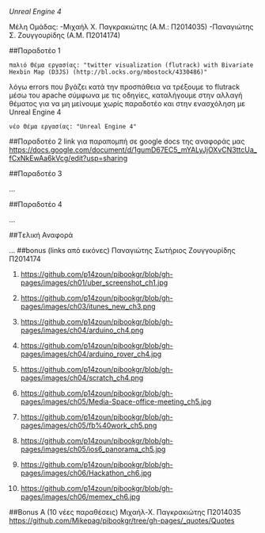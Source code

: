 *Unreal Engine 4*

Μέλη Ομάδας:
-Μιχαήλ Χ. Παγκρακιώτης (Α.Μ.: Π2014035)
-Παναγιώτης Σ. Ζουγγουρίδης (Α.Μ. Π2014174)

##Παραδοτέο 1
	
	παλιό Θέμα εργασίας: "twitter visualization (flutrack) with Bivariate Hexbin Map (D3JS) (http://bl.ocks.org/mbostock/4330486)"
 λόγω errors που βγάζει κατά την προσπάθεια να τρέξουμε το flutrack μέσω του apache σύμφωνα με τις οδηγίες, καταλήγουμε στην αλλαγή θέματος για να μη μείνουμε χωρίς παραδοτέο και στην ενασχόληση με Unreal Engine 4
 
 	νέο Θέμα εργασίας: "Unreal Engine 4"
##Παραδοτέο 2
link για παραπομπή σε google docs της αναφοράς μας
https://docs.google.com/document/d/1gumD67EC5_mYALyJjOXvCN3ttcUa_fCxNkEwAa6kVcg/edit?usp=sharing


##Παραδοτέο 3

...

##Παραδοτέο 4

...

##Tελική Αναφορά

...
##bonus (links από εικόνες) Παναγιώτης Σωτήριος Ζουγγουρίδης Π2014174
1. https://github.com/p14zoun/pibookgr/blob/gh-pages/images/ch01/uber_screenshot_ch1.jpg

2. https://github.com/p14zoun/pibookgr/blob/gh-pages/images/ch03/itunes_new_ch3.png

3. https://github.com/p14zoun/pibookgr/blob/gh-pages/images/ch04/arduino_ch4.png

4. https://github.com/p14zoun/pibookgr/blob/gh-pages/images/ch04/arduino_rover_ch4.jpg

5. https://github.com/p14zoun/pibookgr/blob/gh-pages/images/ch04/scratch_ch4.png

6. https://github.com/p14zoun/pibookgr/blob/gh-pages/images/ch05/Media-Space-office-meeting_ch5.jpg

7. https://github.com/p14zoun/pibookgr/blob/gh-pages/images/ch05/fb%40work_ch5.png

8. https://github.com/p14zoun/pibookgr/blob/gh-pages/images/ch05/ios6_panorama_ch5.jpg

9. https://github.com/p14zoun/pibookgr/blob/gh-pages/images/ch06/Hackathon_ch6.jpg

10. https://github.com/p14zoun/pibookgr/blob/gh-pages/images/ch06/memex_ch6.jpg

##Bonus Α (10 νέες παραθέσεις) Μιχαήλ-Χ. Παγκρακιώτης Π2014035
 	https://github.com/Mikepag/pibookgr/tree/gh-pages/_quotes/Quotes
